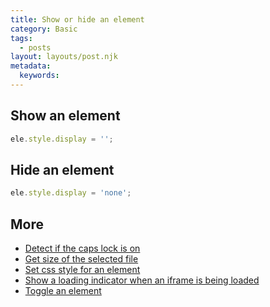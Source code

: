 ```yaml
---
title: Show or hide an element
category: Basic
tags:
  - posts
layout: layouts/post.njk
metadata:
  keywords:
---
```


## Show an element

```js
ele.style.display = '';
```

## Hide an element

```js
ele.style.display = 'none';
```

## More

* [Detect if the caps lock is on](/detect-if-the-caps-lock-is-on)
* [Get size of the selected file](/get-size-of-the-selected-file)
* [Set css style for an element](/set-css-style-for-an-element)
* [Show a loading indicator when an iframe is being loaded](/show-a-loading-indicator-when-an-iframe-is-being-loaded)
* [Toggle an element](/toggle-an-element)